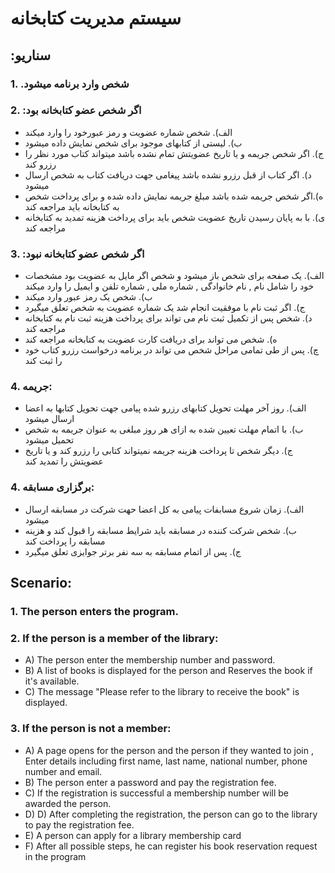 # سیستم مدیریت کتابخانه

## **:سناریو**

### 1.  .شخص وارد برنامه میشود
### 2.  :اگر شخص عضو کتابخانه بود
 - الف).  شخص شماره عضویت و رمز عبورخود را وارد میکند  
 - ب).  لیستی از کتابهای موجود برای شخص نمایش داده میشود 
 - ج). اگر شخص جریمه و یا تاریخ عضویتش تمام نشده باشد میتواند کتاب مورد نظر را رزرو کند
 - د). اگر کتاب از قبل رزرو نشده باشد پیغامی جهت دریافت کتاب به شخص ارسال میشود
 - ه).اگر شخص جریمه شده باشد مبلغ جریمه نمایش داده شده و برای پرداخت شخص به کتابخانه باید مراجعه کند
 - ی). با به پایان رسیدن تاریخ عضویت شخص باید برای پرداخت هزینه تمدید به کتابخانه مراجعه کند
### 3.  :اگر شخص عضو کتابخانه نبود
- الف).  یک صفحه برای شخص باز میشود و شخص اگر مایل به عضویت بود مشخصات خود را شامل نام , نام خانوادگی , شماره ملی ,  شماره تلفن و ایمیل را وارد میکند
- ب). شخص  یک رمز عبور وارد میکند
- ج).  اگر ثبت نام با موفقیت انجام شد یک شماره عضویت به شخص تعلق میگیرد
- د).  شخص پس از تکمیل ثبت نام می تواند برای پرداخت هزینه ثبت نام به کتابخانه مراجعه کند
- ه). شخص  می تواند برای دریافت کارت عضویت به کتابخانه مراجعه کند
- چ).  پس از طی تمامی مراحل شخص می تواند در برنامه درخواست رزرو کتاب خود را ثبت کند
### 4.  جریمه:
- الف). روز آخر مهلت تحویل کتابهای رزرو شده پیامی جهت تحویل کتابها به اعضا ارسال میشود
- ب). با اتمام مهلت تعیین شده به ازای هر روز مبلغی به عنوان جریمه به شخص تحمیل میشود
- ج). دیگر شخص تا پرداخت هزینه جریمه نمیتواند کتابی را رزرو کند و یا تاریخ عضویتش را تمدید کند
### 4.  برگزاری مسابقه:
- الف). زمان شروع مسابفات پیامی به کل اعضا حهت شرکت در مسابقه ارسال میشود
- ب). شخص شرکت کننده در مسابقه باید شرایط مسابقه را قبول کند و هزینه مسابقه را پرداخت کند
- ج). پس از اتمام مسابقه به سه نفر برتر جوایزی تعلق میگیرد 


 

## **Scenario:** 
### 1. The person enters the program.
### 2. If the person is a member of the library: 
-  A) The person enter the membership number and password.
-  B) A list of books is displayed for the person and Reserves the book if it's available.
-  C) The message "Please refer to the library to receive the book" is displayed. 
### 3. If the person is not a member:
-  A) A page opens for the person and the person if they wanted to join , Enter details including first name, last name, national number, phone number and email. 
-  B) The person enter a password and pay the registration fee.
-  C) If the registration is successful   a membership number will be awarded the person. 
-  D) D) After completing the registration, the person can go to the library to pay the registration fee.
-  E) A person can apply for a library membership card
-  F) After all possible steps, he can register his book reservation request in the program
    

                                                                                                                         
